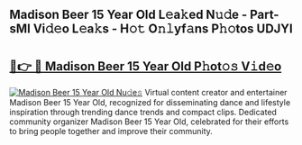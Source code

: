 ## Madison Beer 15 Year Old L𝚎a𝚔ed N𝚞𝚍e - Part-sMI Vi𝚍𝚎o L𝚎a𝚔s - H𝚘𝚝 O𝚗𝚕yf𝚊ns P𝚑𝚘tos UDJYI

# <h2><a href="http://kf6fk8.oniu.top/?m=Madison+Beer+15+Year+Old">🔗👉 🔴 Madison Beer 15 Year Old P𝚑ot𝚘𝚜 V𝚒d𝚎o</a></h2>

[![Madison Beer 15 Year Old Nu𝚍e𝚜](https://i.imgur.com/0qMVB7G.gif)](http://kf6fk8.oniu.top/?m=Madison+Beer+15+Year+Old)
Virtual content creator and entertainer Madison Beer 15 Year Old, recognized for disseminating dance and lifestyle inspiration through trending dance trends and compact clips. Dedicated community organizer Madison Beer 15 Year Old, celebrated for their efforts to bring people together and improve their community.  
